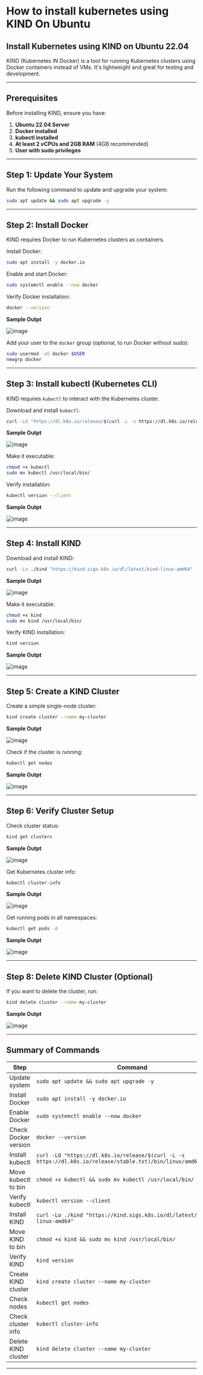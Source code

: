 # **How to install kubernetes using KIND On Ubuntu**

## **Install Kubernetes using KIND on Ubuntu 22.04**  

KIND (Kubernetes IN Docker) is a tool for running Kubernetes clusters using Docker containers instead of VMs. It's lightweight and great for testing and development.

---

## **Prerequisites**
Before installing KIND, ensure you have:
1. **Ubuntu 22.04 Server**
2. **Docker installed**
3. **kubectl installed**
4. **At least 2 vCPUs and 2GB RAM** (4GB recommended)
5. **User with sudo privileges**

---

## **Step 1: Update Your System**
Run the following command to update and upgrade your system:
```bash
sudo apt update && sudo apt upgrade -y
```

---

## **Step 2: Install Docker**
KIND requires Docker to run Kubernetes clusters as containers.

 Install Docker:
```bash
sudo apt install -y docker.io
```

 Enable and start Docker:
```bash
sudo systemctl enable --now docker
```

 Verify Docker installation:
```bash
docker --version
```
**Sample Outpt**

![image](https://github.com/user-attachments/assets/79aafe24-1a6d-4154-b676-0483801fde35)

 Add your user to the `docker` group (optional, to run Docker without sudo):
```bash
sudo usermod -aG docker $USER
newgrp docker
```

---

## **Step 3: Install kubectl (Kubernetes CLI)**
KIND requires `kubectl` to interact with the Kubernetes cluster.

 Download and install `kubectl`:
```bash
curl -LO "https://dl.k8s.io/release/$(curl -L -s https://dl.k8s.io/release/stable.txt)/bin/linux/amd64/kubectl"
```
**Sample Outpt**

![image](https://github.com/user-attachments/assets/2182915d-a93f-4e49-91cc-496399c3b250)

 Make it executable:
```bash
chmod +x kubectl
sudo mv kubectl /usr/local/bin/
```

 Verify installation:
```bash
kubectl version --client
```
**Sample Outpt**

![image](https://github.com/user-attachments/assets/77e62a67-c9f0-4acb-91d6-a59acadb276e)

---

## **Step 4: Install KIND**
 Download and install KIND:
```bash
curl -Lo ./kind "https://kind.sigs.k8s.io/dl/latest/kind-linux-amd64"
```
**Sample Outpt**

![image](https://github.com/user-attachments/assets/3db7a0c7-ea61-4031-83d7-1fb1212d859a)

 Make it executable:
```bash
chmod +x kind
sudo mv kind /usr/local/bin/
```

 Verify KIND installation:
```bash
kind version
```
**Sample Outpt**

![image](https://github.com/user-attachments/assets/2a781f9d-5c5a-4e9d-a2cf-27bdc277a7bf)

---

## **Step 5: Create a KIND Cluster**
 Create a simple single-node cluster:
```bash
kind create cluster --name my-cluster
```
**Sample Outpt**

![image](https://github.com/user-attachments/assets/a4a5502a-63b3-4604-8c8a-2aab5ba02380)

 Check if the cluster is running:
```bash
kubectl get nodes
```
**Sample Outpt**

![image](https://github.com/user-attachments/assets/a020ee6e-f1de-4acd-ba08-0a2871eabe3c)

---

## **Step 6: Verify Cluster Setup**
 Check cluster status:
```bash
kind get clusters
```
**Sample Outpt**

![image](https://github.com/user-attachments/assets/ccf169b0-5a9a-420f-aec2-3505741f50eb)

 Get Kubernetes cluster info:
```bash
kubectl cluster-info
```
**Sample Outpt**

![image](https://github.com/user-attachments/assets/681e94b9-a3c9-4903-bad0-cdc0fffe23d8)

 Get running pods in all namespaces:
```bash
kubectl get pods -A
```
**Sample Outpt**

![image](https://github.com/user-attachments/assets/738bb519-4b06-4fa8-ab5d-53273b5b489e)

---

## **Step 8: Delete KIND Cluster (Optional)**
If you want to delete the cluster, run:
```bash
kind delete cluster --name my-cluster
```
**Sample Outpt**

![image](https://github.com/user-attachments/assets/4814c894-1dbb-4cb9-83ee-5fc5a52c34f2)

---

## **Summary of Commands**
| **Step** | **Command** |
|----------|------------|
| Update system | `sudo apt update && sudo apt upgrade -y` |
| Install Docker | `sudo apt install -y docker.io` |
| Enable Docker | `sudo systemctl enable --now docker` |
| Check Docker version | `docker --version` |
| Install kubectl | `curl -LO "https://dl.k8s.io/release/$(curl -L -s https://dl.k8s.io/release/stable.txt)/bin/linux/amd64/kubectl"` |
| Move kubectl to bin | `chmod +x kubectl && sudo mv kubectl /usr/local/bin/` |
| Verify kubectl | `kubectl version --client` |
| Install KIND | `curl -Lo ./kind "https://kind.sigs.k8s.io/dl/latest/kind-linux-amd64"` |
| Move KIND to bin | `chmod +x kind && sudo mv kind /usr/local/bin/` |
| Verify KIND | `kind version` |
| Create KIND cluster | `kind create cluster --name my-cluster` |
| Check nodes | `kubectl get nodes` |
| Check cluster info | `kubectl cluster-info` |
| Delete KIND cluster | `kind delete cluster --name my-cluster` |

---
